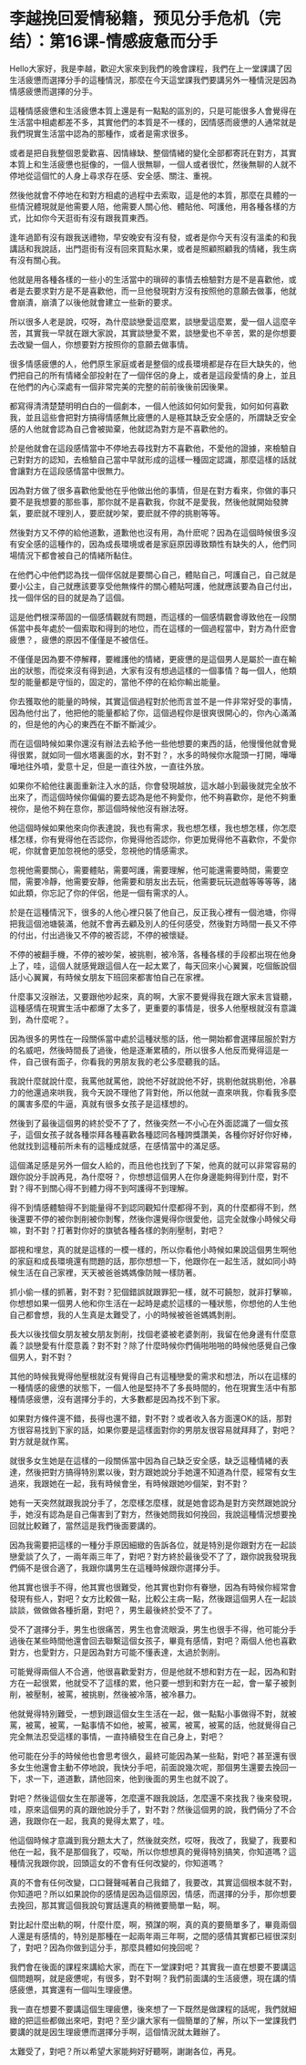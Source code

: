 # 李越挽回爱情秘籍，预见分手危机（完结）：第16课-情感疲惫而分手

Hello大家好，我是李越，歡迎大家來到我們的晚會課程，我們在上一堂課講了因生活疲憊而選擇分手的這種情況，那麼在今天這堂課我們要講另外一種情況是因為情感疲憊而選擇的分手。

這種情感疲憊和生活疲憊本質上還是有一點點的區別的，只是可能很多人會覺得在生活當中相處都差不多，其實他們的本質是不一樣的，因情感而疲憊的人通常就是我們現實生活當中認為的那種作，或者是需求很多。

或者是把自我整個恩愛歡喜、因情緣缺、整個情緒的變化全部都寄託在對方，其實本質上和生活疲憊也挺像的，一個人很無聊，一個人或者很忙，然後無聊的人就不停地從這個忙的人身上尋求存在感、安全感、關注、重視。

然後他就會不停地在和對方相處的過程中去索取，這是他的本質，那麼在具體的一些情況體現就是他需要人陪，他需要人關心他、體貼他、呵護他，用各種各樣的方式，比如你今天逛街有沒有跟我買東西。

逢年過節有沒有跟我送禮物，早安晚安有沒有發，或者是你今天有沒有溫柔的和我講話和我說話，出門逛街有沒有回來買點水果，或者是照顧照顧我的情緒，我生病有沒有關心我。

他就是用各種各樣的一些小的生活當中的瑣碎的事情去檢驗對方是不是喜歡他，或者是去要求對方是不是喜歡他，而一旦他發現對方沒有按照他的意願去做事，他就會崩潰，崩潰了以後他就會建立一些新的要求。

所以很多人老是說，哎呀，為什麼談戀愛這麼累，談戀愛這麼累，愛一個人這麼辛苦，其實我一早就在跟大家說，其實談戀愛不累，談戀愛也不辛苦，累的是你想要去改變一個人，你想要對方按照你的意願去做事情。

很多情感疲憊的人，他們原生家庭或者是整個的成長環境都是存在巨大缺失的，他們把自己的所有情緒全部投射在了一個伴侶的身上，或者是這段愛情的身上，並且在他們的內心深處有一個非常完美的完整的前前後後前因後果。

都寫得清清楚楚明明白白的一個劇本，一個人他該如何如何愛我，如何如何喜歡我，並且這些會把對方搞得情感無比疲憊的人是極其缺乏安全感的，所謂缺乏安全感的人他就會認為自己會被拋棄，他就認為對方是不喜歡他的。

於是他就會在這段感情當中不停地去尋找對方不喜歡他，不愛他的證據，來檢驗自己對對方的認知，去檢驗自己當中早就形成的這樣一種固定認識，那麼這樣的話就會讓對方在這段感情當中很無力。

因為對方做了很多喜歡他愛他在乎他做出他的事情，但是在對方看來，你做的事只要不是我想要的那些事，那你就不是喜歡我，你就不是愛我，然後他就開始發脾氣，要麽就不理別人，要麽就吵架，要麽就不停的挑剔等等。

然後對方又不停的給他道歉，道歉他也沒有用，為什麽呢？因為在這個時候很多沒有安全感的這種作的，因為成長環境或者是家庭原因導致類性有缺失的人，他們同場情況下都會被自己的情緒所黏住。

在他們心中他們認為找一個伴侶就是要關心自己，體貼自己，呵護自己，自己就是要小公主，自己就應該要享受他無條件的關心體貼呵護，他就應該要為自己付出，找一個伴侶的目的就是為了這個。

這是他們根深蒂固的一個感情觀就有問題，而這樣的一個感情觀會導致他在一段關係當中長年處於一個索取和得到的地位，而在這樣的一個過程當中，對方為什麽會疲憊？，疲憊的原因不僅僅是不被信任。

不僅僅是因為要不停解釋，要維護他的情緒，更疲憊的是這個男人是屬於一直在輸出的狀態，而從來沒有得到過，大家有沒有想過這樣的一個事情？每一個人，他類型的能量都是守恒的，固定的，當他不停的在給你輸出能量。

你去獲取他的能量的時候，其實這個過程對於他而言並不是一件非常好受的事情，因為他付出了，他把他的能量都給了你，這個過程你是很爽很開心的，你內心滿滿的，但是他的內心的東西在不斷不斷減少。

而在這個時候如果你還沒有辦法去給予他一些他想要的東西的話，他慢慢他就會覺得很累，就如同一個水塔裏面的水，對不對？，水多的時候你水龍頭一打開，嘩嘩嘩地往外噴，愛意十足，但是一直往外放，一直往外放。

如果你不給他往裏面重新注入水的話，你會發現越放，這水越小到最後就完全放不出來了，而這個時候你偏偏的要去認為是他不夠愛你，他不夠喜歡你，是他不夠重視你，是他不夠在意你，那這個時候他沒有辦法呀。

他這個時候如果他來向你表達說，我也有需求，我也想怎樣，我也想怎樣，你怎麼樣怎樣，你有覺得他在否認你，你覺得他否認你，你更加覺得他不喜歡你，不愛你呢，你就會更加忽視他的感受，忽視他的情感需求。

忽視他需要關心，需要體貼，需要呵護，需要理解，他可能還需要時間，需要空間，需要冷靜，他需要安靜，他需要和朋友出去玩，他需要玩玩遊戲等等等等，諸如此類，你忘記了你的伴侶，他是一個有需求的人。

於是在這種情況下，很多的人他心裡只裝了他自己，反正我心裡有一個池塘，你得把我這個池塘裝滿，他就不會再去顧及別人的任何感受，然後對方時間一長又不停的付出，付出過後又不停的被否認，不停的被懷疑。

不停的被翻手機，不停的被吵架，被挑剔，被冷落，各種各樣的手段都出現在他身上了，哇，這個人就感覺跟這個人在一起太累了，每天回來小心翼翼，吃個飯說個話小心翼翼，有時候女朋友下班回來都害怕自己在家裡。

什麼事又沒辦法，又要跟他吵起來，真的啊，大家不要覺得我在跟大家未言聳聽，這種感情在現實生活中都爆了太多了，更重要的事情是，很多人他壓根就沒有意識到，為什麼呢？。

因為很多的男性在一段關係當中處於這種狀態的話，他一開始都會選擇屈服於對方的名威吧，然後時間長了過後，他是逐漸累積的，所以很多人他反而覺得這是一件，自己很有面子，你看我的男朋友我的老公多麼聽我的話。

我說什麼就說什麼，我罵他就罵他，說他不好就說他不好，挑剔他就挑剔他，冷暴力的他還過來哄我，我今天說不理他了背對他，所以他就一直來哄我，你看我多麼的厲害多麼的牛逼，真就有很多女孩子是這樣想的。

然後到了最後這個男的終於受不了了，然後突然一不小心在外面認識了一個女孩子，這個女孩子就各種崇拜各種喜歡各種認同各種誇獎讚美，各種你好好你好棒，他就找到這種前所未有的這種成就感，在感情當中的滿足感。

這個滿足感是另外一個女人給的，而且他也找到了下架，他真的就可以非常容易的跟你說分手說再見，為什麼呀？，你想想這個男人在你身邊能夠得到什麼，對不對？得不到關心得不到體力得不到呵護得不到理解。

得不到情感體驗得不到能量得不到認同觀知什麼都得不到，真的什麼都得不到，然後還要不停的被你剝削被你剝奪，然後你還覺得你很愛他，這完全就像小時候父母嘛，對不對？打著對你好的旗號各種各樣的剝削壓制，對吧？

鄙視和埋怠，真的就是這樣的一模一樣的，所以你看他小時候如果說這個男生啊他的家庭和成長環境還有問題的話，那你想想一下，他跟你在一起生活，就如同小時候生活在自己家裡，天天被爸爸媽媽像防賊一樣防著。

抓小偷一樣的抓著，對不對？犯個錯誤就跟罪犯一樣，就不可饒恕，就非打擊嘛，你想想如果一個男人他和你生活在一起時是處於這樣的一種狀態，你想他的人生他自己都會想，我的人生真是太難受了，小的時候被爸爸媽媽剝削。

長大以後找個女朋友被女朋友剝削，找個老婆被老婆剝削，我留在他身邊有什麼意義？談戀愛有什麼意義？對不對？除了什麼時候你們倆啪啪啪的時候他感覺自己像個男人，對不對？

其他的時候我覺得他壓根就沒有覺得自己有這種戀愛的需求和想法，所以在這樣的一種情感的疲憊的狀態下，一個人他是堅持不了多長時間的，他在現實生活中有那種情感疲憊，沒有選擇分手的，大多數都是因為找不到下家。

如果對方條件還不錯，長得也還不錯，對不對？或者收入各方面還OK的話，那對方很容易找到下家的話，如果你要是這樣面對你的男朋友很容易就拜拜了，對吧？對方就是就作罵。

就很多女生她是在這樣的一段關係當中因為自己缺乏安全感，缺乏這種情緒的表達，然後把對方搞得特別累以後，對方跟她說分手她還不知道為什麼，經常有女生過來，我跟她在一起，我有時候會坐，有時候跟她吵個架，對不對？

她有一天突然就跟我說分手了，怎麼樣怎麼樣，就是她會認為是對方突然跟她說分手，她沒有認為是自己傷害到了對方，然後她問我如何挽回，我說這種情況想要挽回就比較難了，當然這是我們後面要講的。

因為我需要把這樣的一種分手原因細緻的告訴各位，就是特別是你跟對方在一起談戀愛談了久了，一兩年兩三年了，對吧？對方終於最後受不了了，跟你說我發現我們倆不是很合適了，我跟你講男生在這種時候跟你選擇分手。

他其實也很手不得，他其實也很難受，他其實也對你有眷戀，因為有時候你經常會發現有些人，對吧？女方比較做一點，比較公主病一點，然後跟這個男人在一起談談談，做做做各種折磨，對吧？，男生最後終於受不了了。

受不了選擇分手，男生也很痛苦，男生也會流眼淚，男生也很手不得，他可能分手過後在某些時間他還會回去聯繫這個女孩子，畢竟有感情，對吧？兩個人他也喜歡對方，也愛對方，只是因為對方可能不懂表達，太過於剝削。

可能覺得兩個人不合適，他很喜歡愛對方，但是他就不想和對方在一起，因為和對方在一起很累，他就受不了這樣的累，他只要一想到和對方在一起，會一輩子被剝削，被壓制，被罵，被挑剔，然後被冷落，被冷暴力。

他就覺得特別難受，一想到跟這個女生生活在一起，做一點點小事做得不對，就被罵，被罵，被罵，一點事情不如他，被罵，被罵，被罵，被罵的話，他就覺得自己完全無法忍受這樣的事情，一直持續發生在自己身上，對吧？

他可能在分手的時候他也會思考很久，最終可能因為某一些點，對吧？甚至還有很多女生他還會主動不停地說，我快分手吧，前面說幾次呢，那個男生還要去挽回一下，求一下，道道歉，請他回來，他到後面的男生也就不說了。

對吧？然後這個女生在那邊等，怎麼還不跟我說話，怎麼還不來找我？後來發現，哇，原來這個男的真的跟他說分手了，對不對？然後這個男的說，我們倆分了不合適，我跟你在一起，我真的覺得太累了，哇。

他這個時候才意識到我分題太大了，然後就突然，哎呀，我改了，我變了，我要和他在一起，我不是那個我了，哎呦，所以你想想真的覺得特別搞笑，你知道嗎？這種情況我跟你說，回頭這女的不會有任何改變的，你知道嗎？

真的不會有任何改變，口口聲聲喊著自己我錯了，我要改，其實這個根本就不對，你知道吧？所以如果說你的感情是因為這個原因，情感，而選擇的分手，那你想要去挽回，那其實這個我說句實話還真的稍微要簡單一點，啊。

對比起什麼出軌的啊，什麼什麼，啊，預謀的啊，真的真的要簡單多了，畢竟兩個人還是有感情的，特別是那種在一起兩年兩三年啊，之間的感情其實都已經很深刻了，對吧？因為你做到這分手，那麼具體如何挽回呢？

我們會在後面的課程來講給大家，而在下一堂課對吧？其實我一直在想要不要講這個問題啊，就是疲憊呢，有很多，對不對啊？我們前面講的生活疲憊，現在講的情感疲憊，其實還有一個叫生理疲憊。

我一直在想要不要講這個生理疲憊，後來想了一下既然是做課程的話呢，我們就細緻的把這些都做出來吧，對吧？至少讓大家有一個簡單的了解，所以下一堂課我們要講的就是因生理疲憊而選擇分手啊，這個情況就太難辦了。

太難受了，對吧？所以希望大家能夠好好聽啊，謝謝各位，再見。